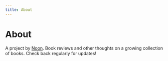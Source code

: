 ```yaml
---
title: About
---
```


# About

<div class="normal">

A project by [Noon](https://silky.github.io/). Book reviews and other
thoughts on a growing collection of books. Check back regularly for updates!

</div>
